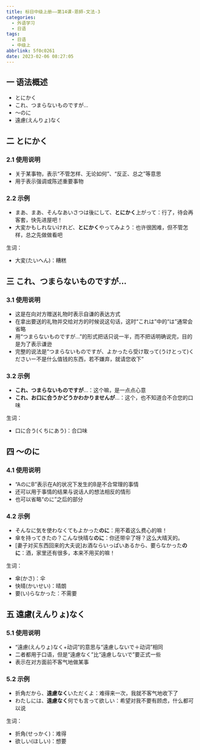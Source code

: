 ```yaml
---
title: 标日中级上册——第14课-恩師-文法-3
categories:
  - 外语学习
  - 日语
tags:
  - 日语
  - 中级上
abbrlink: 5f0c0261
date: 2023-02-06 08:27:05
---
```

## 一 语法概述

* とにかく
* これ、つまらないものですが…
* ～のに
* 遠慮(えんりょ)なく

<!--more-->

## 二 とにかく

### 2.1 使用说明

* 关于某事物，表示“不管怎样、无论如何”、“反正、总之”等意思
* 用于表示强调或陈述重要事物

### 2.2 示例

* まあ、まあ、そんなあいさつは後にして、**とにかく**上がって：行了，待会再客套，快先进屋吧！
* 大変かもしれないけれど、**とにかく**やってみよう：也许很困难，但不管怎样，总之先做做看吧

生词：

* 大変(たいへん)：糟糕

## 三  これ、つまらないものですが…

### 3.1 使用说明

* 这是在向对方赠送礼物时表示自谦的表达方式
* 在拿出要送的礼物并交给对方的时候说这句话，这时“これは”中的“は”通常会省略
* 用“つまらないものですが…”的形式把话只说一半，而不把话明确说完，目的是为了表示谦逊
* 完整的说法是“つまらないものですが、よかったら受け取って(うけとって)くださいー不是什么值钱的东西，若不嫌弃，就请您收下”

### 3.2 示例

* **これ、つまらないものですが**…：这个嘛，是一点点心意
* **これ、お口に合うかどうかわかりませんが**…：这个，也不知道合不合您的口味

生词：

* 口に合う(くちにあう)：合口味

## 四 ～のに

### 4.1 使用说明

* “AのにB”表示在A的状况下发生的B是不合常理的事情
* 还可以用于事情的结果与说话人的想法相反的情形
* 也可以省略“のに”之后的部分

### 4.2 示例

* そんなに気を使わなくてもよかった**のに**：用不着这么费心的嘛！
* 傘を持ってきたの？こんな快晴な**のに**：你还带伞了呀？这么大晴天的。
* [妻子对买东西回来的大夫说]お酒ならいっぱいあるから、要らなかった**のに**：酒，家里还有很多，本来不用买的嘛！

生词：

* 傘(かさ)：伞
* 快晴(かいせい)：晴朗
* 要(い)らなかった：不需要

## 五 遠慮(えんりょ)なく

### 5.1 使用说明

* “遠慮(えんりょ)なく+动词”的意思与“遠慮しないで＋动词”相同
* 二者都用于口语，但是“遠慮なく”比“遠慮しないで”要正式一些
* 表示在对方面前不客气地做某事

### 5.2 示例

* 折角だから、**遠慮なく**いただくよ：难得来一次，我就不客气地收下了
* わたしには、**遠慮なく**何でも言って欲しい：希望对我不要有顾虑，什么都可以说

生词：

* 折角(せっかく)：难得
* 欲しい(ほしい)：想要